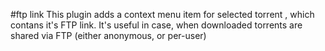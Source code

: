 #ftp link
This plugin adds a context menu item for selected torrent , which contans it's FTP link. It's useful in case, when downloaded torrents are shared via FTP (either anonymous, or per-user)